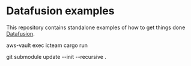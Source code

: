 # Datafusion examples

This repository contains standalone examples of how to get things done [Datafusion](https://github.com/apache/arrow-datafusion).

aws-vault exec icteam cargo run


git submodule update --init --recursive .